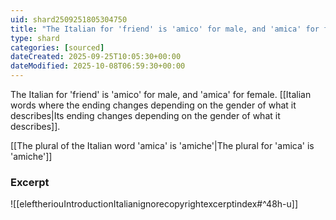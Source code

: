 ```yaml
---
uid: shard2509251805304750
title: "The Italian for 'friend' is 'amico' for male, and 'amica' for female"
type: shard
categories: [sourced]
dateCreated: 2025-09-25T10:05:30+00:00
dateModified: 2025-10-08T06:59:30+00:00
---
```

The Italian for 'friend' is 'amico' for male, and 'amica' for female. [[Italian words where the ending changes depending on the gender of what it describes|Its ending changes depending on the gender of what it describes]]. 

[[The plural of the Italian word 'amica' is 'amiche'|The plural for 'amica' is 'amiche']]


### Excerpt
![[eleftheriouIntroductionItalianignorecopyrightexcerptindex#^48h-u]]